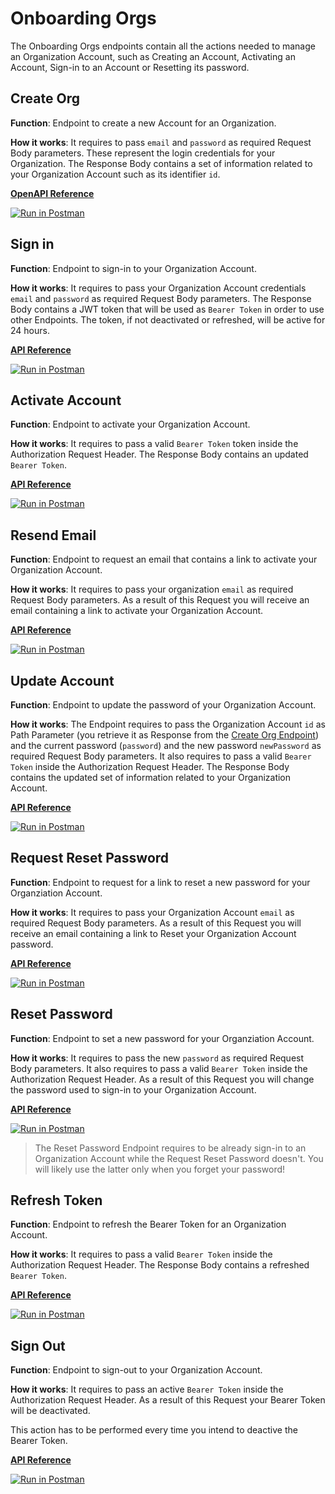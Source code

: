 # Onboarding Orgs

The Onboarding Orgs endpoints contain all the actions needed to manage an Organization Account, such as Creating an Account, Activating an Account, Sign-in to an Account or Resetting its password.

## Create Org

**Function**: Endpoint to create a new Account for an Organization. 

**How it works**: It requires to pass `email` and `password` as required Request Body parameters. These represent the login credentials for your Organization. The Response Body contains a set of information related to your Organization Account such as its identifier `id`. 

**[OpenAPI Reference](https://api-staging.polygonid.com/#tag/Onboarding-Orgs/operation/CreateAccountManagement)**

[![Run in Postman](https://run.pstmn.io/button.svg)](https://www.postman.com/dark-star-200015/workspace/public/request/23322631-2dfc4ac1-4089-4062-8e0c-e862261da70f)

## Sign in

**Function**: Endpoint to sign-in to your Organization Account.

**How it works**: It requires to pass your Organization Account credentials `email` and `password` as required Request Body parameters. The Response Body contains a JWT token that will be used as `Bearer Token` in order to use other Endpoints. The token, if not deactivated or refreshed, will be active for 24 hours.

**[API Reference](https://api-staging.polygonid.com/#tag/Onboarding-Orgs/operation/MemberOrgSignIn)**

[![Run in Postman](https://run.pstmn.io/button.svg)](https://www.postman.com/dark-star-200015/workspace/public/request/23322631-2dfc4ac1-4089-4062-8e0c-e862261da70f)

## Activate Account

**Function**: Endpoint to activate your Organization Account. 

**How it works**: It requires to pass a valid `Bearer Token` token inside the Authorization Request Header. The Response Body contains an updated `Bearer Token`.

**[API Reference](https://api-staging.polygonid.com/#tag/Onboarding-Orgs/operation/ActivateAccount)**

[![Run in Postman](https://run.pstmn.io/button.svg)](https://www.postman.com/dark-star-200015/workspace/public/request/23322631-2dfc4ac1-4089-4062-8e0c-e862261da70f)

## Resend Email

**Function**: Endpoint to request an email that contains a link to activate your Organization Account.

**How it works**: It requires to pass your organization `email` as required Request Body parameters. As a result of this Request you will receive an email containing a link to activate your Organization Account.

**[API Reference](https://api-staging.polygonid.com/#tag/Onboarding-Orgs/operation/ResendEmailForAccounts)**

[![Run in Postman](https://run.pstmn.io/button.svg)](https://www.postman.com/dark-star-200015/workspace/public/request/23322631-2dfc4ac1-4089-4062-8e0c-e862261da70f)

## Update Account

**Function**: Endpoint to update the password of your Organization Account.

**How it works**: The Endpoint requires to pass the Organization Account `id` as Path Parameter (you retrieve it as Response from the [Create Org Endpoint](#create-org)) and the current password (`password`) and the new password `newPassword` as required Request Body parameters. It also requires to pass a valid `Bearer Token` inside the Authorization Request Header. The Response Body contains the updated set of information related to your Organization Account. 

**[API Reference](https://api-staging.polygonid.com/#tag/Onboarding-Orgs/operation/UpdateAccountManagement)**

[![Run in Postman](https://run.pstmn.io/button.svg)](https://www.postman.com/dark-star-200015/workspace/public/request/23322631-2dfc4ac1-4089-4062-8e0c-e862261da70f)

## Request Reset Password

**Function**: Endpoint to request for a link to reset a new password for your Organziation Account. 

**How it works**: It requires to pass your Organization Account `email` as required Request Body parameters. As a result of this Request you will receive an email containing a link to Reset your Organization Account password.

**[API Reference](https://api-staging.polygonid.com/#tag/Onboarding-Orgs/operation/RequestResetPasswordAccountManagement)**

[![Run in Postman](https://run.pstmn.io/button.svg)](https://www.postman.com/dark-star-200015/workspace/public/request/23322631-2dfc4ac1-4089-4062-8e0c-e862261da70f)

## Reset Password

**Function**: Endpoint to set a new password for your Organziation Account. 

**How it works**: It requires to pass the new `password` as required Request Body parameters. It also requires to pass a valid `Bearer Token` inside the Authorization Request Header. As a result of this Request you will change the password used to sign-in to your Organization Account.

**[API Reference](https://api-staging.polygonid.com/#tag/Onboarding-Orgs/operation/ResetPasswordAccountManagement)**

[![Run in Postman](https://run.pstmn.io/button.svg)](https://www.postman.com/dark-star-200015/workspace/public/request/23322631-2dfc4ac1-4089-4062-8e0c-e862261da70f)

> The Reset Password Endpoint requires to be already sign-in to an Organization Account while the Request Reset Password doesn't. You will likely use the latter only when you forget your password!

## Refresh Token

**Function**: Endpoint to refresh the Bearer Token for an Organization Account. 

**How it works**: It requires to pass a valid `Bearer Token` inside the Authorization Request Header. The Response Body contains a refreshed `Bearer Token`.

**[API Reference](https://api-staging.polygonid.com/#tag/Onboarding-Orgs/operation/RefreshTokenAccountManagement)**

[![Run in Postman](https://run.pstmn.io/button.svg)](https://www.postman.com/dark-star-200015/workspace/public/request/23322631-2dfc4ac1-4089-4062-8e0c-e862261da70f)

## Sign Out

**Function**: Endpoint to sign-out to your Organization Account.

**How it works**: It requires to pass an active `Bearer Token` inside the Authorization Request Header. As a result of this Request your Bearer Token will be deactivated.

This action has to be performed every time you intend to deactive the Bearer Token.

**[API Reference](https://api-staging.polygonid.com/#tag/Onboarding-Orgs/operation/MemberOrgSignOut)**

[![Run in Postman](https://run.pstmn.io/button.svg)](https://www.postman.com/dark-star-200015/workspace/public/request/23322631-2dfc4ac1-4089-4062-8e0c-e862261da70f)












